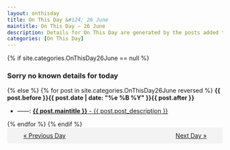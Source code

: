 ```yaml
---
layout: onthisday
title: On This Day &#124; 26 June
maintitle: On This Day — 26 June
description: Details for On This Day are generated by the posts added to the website so the content is subject to changes/updates over time.
categories: [On This Day]
---
```


{% if site.categories.OnThisDay26June == null %}
<h3>Sorry no known details for today</h3>
{% else %}
{% for post in site.categories.OnThisDay26June reversed %}
<strong>{{ post.before }}{{ post.date | date: "%e %B %Y" }}{{ post.after }}</strong>
<ul>
<li> ——: <a class="{{ post.class }}" href="{{ post.url }}"><strong>{{ post.maintitle }}</strong> - {{ post.post_description }}</a></li>
</ul>
{% endfor %}
{% endif %}
<br />
<div style="background-color: #f3f3f3; padding: 10px; border-radius: 5px; text-align: center; display: flex; justify-content: space-evenly;">
<a href="/onthisday/06/06-25">« Previous Day</a>
<span style="visibility:hidden;">[ Visit Leap Year February 29 ]</span>
<a href="/onthisday/06/06-27">Next Day »</a>
</div>
